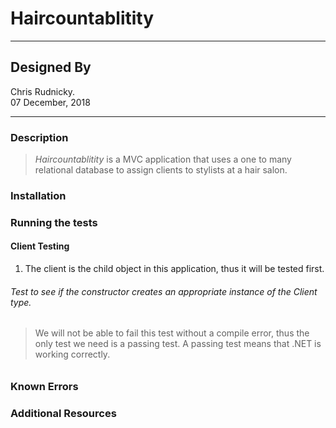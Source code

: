 # Haircountablitity
---
## Designed By

Chris Rudnicky.   
07 December, 2018

---

### Description
> *Haircountablitity* is a MVC application that uses a one to many relational database to assign clients to stylists at a hair salon.

### Installation

### Running the tests
#### Client Testing  
1. The client is the child object in this application, thus it will be tested first.
###### Test to see if the constructor creates an appropriate instance of the Client type.
>We will not be able to fail this test without a compile error, thus the only test we need is a passing test. A passing test means that .NET is working correctly.
######



### Known Errors

### Additional Resources
